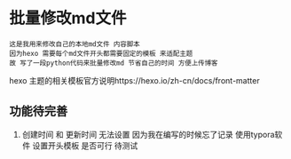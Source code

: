 # 批量修改md文件
    这是我用来修改自己的本地md文件 内容脚本
    因为hexo 需要每个md文件开头都需要固定的模板 来适配主题
    故 写了一段python代码来批量修改md 节省自己的时间 方便上传博客
hexo 主题的相关模板官方说明https://hexo.io/zh-cn/docs/front-matter



## 功能待完善
1. 创建时间 和 更新时间 无法设置 因为我在编写的时候忘了记录
    使用typora软件 设置开头模板 是否可行 待测试